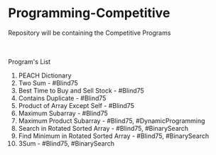 # Programming-Competitive
Repository will be containing the Competitive Programs 

<br><br>Program's List<br>
1. PEACH Dictionary 
2. Two Sum - #Blind75
3. Best Time to Buy and Sell Stock - #Blind75
4. Contains Duplicate - #Blind75
5. Product of Array Except Self - #Blind75
6. Maximum Subarray - #Blind75
7. Maximum Product Subarray - #Blind75, #DynamicProgramming
8. Search in Rotated Sorted Array - #Blind75, #BinarySearch
9. Find Minimum in Rotated Sorted Array - #Blind75, #BinarySearch
10. 3Sum - #Blind75, #BinarySearch
